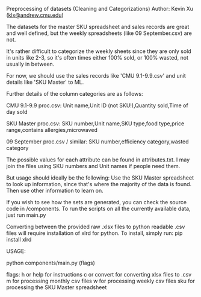 Preprocessing of datasets (Cleaning and Categorizations)
Author: Kevin Xu (klx@andrew.cmu.edu)

The datasets for the master SKU spreadsheet and sales records are great and well defined, but the weekly spreadsheets (like 09 September.csv) are not.

It's rather difficult to categorize the weekly sheets since they are only sold in units like 2-3, so it's often times either 100% sold, or 100% wasted, not usually in between.

For now, we should use the sales records like 'CMU 9.1-9.9.csv' and unit details like 'SKU Master' to ML.

Further details of the column categories are as follows:

CMU 9.1-9.9 proc.csv:
Unit name,Unit ID (not SKU!),Quantity sold,Time of day sold

SKU Master proc.csv:
SKU number,Unit name,SKU type,food type,price range,contains allergies,microwaved

09 September proc.csv / similar:
SKU number,efficiency category,wasted category


The possible values for each attribute can be found in attributes.txt. I may join the files using SKU numbers and Unit names if people need them.

But usage should ideally be the following: Use the SKU Master spreadsheet to look up information, since that's where the majority of the data is found. Then use other information to learn on.

If you wish to see how the sets are generated, you can check the source code in /components. To run the scripts on all the currently available data, just run main.py

Converting between the provided raw .xlsx files to python readable .csv files will require installation of xlrd for python. To install, simply run:
pip install xlrd

USAGE:

python components/main.py (flags)

flags:
h or help for instructions
c or convert for converting xlsx files to .csv
m for processing monthly csv files
w for processing weekly csv files
sku for processing the SKU Master spreadsheet


